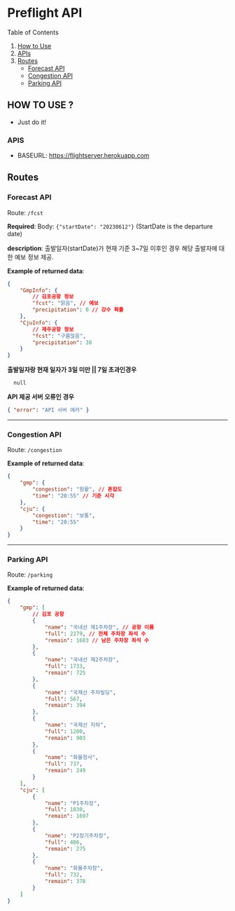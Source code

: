 # Preflight API

Table of Contents

1. [How to Use](#how-to-use)
2. [APIs](#apis)
3. [Routes](#routes)
   - [Forecast API](#forecast-api)
   - [Congestion API](#congestion-api)
   - [Parking API](#parking-api)

## HOW TO USE ?

- Just do it!

### APIS

- BASEURL: https://flightserver.herokuapp.com

## Routes

### Forecast API

Route: `/fcst`

**Required**: Body: `{"startDate": "20230612"}` (StartDate is the departure date)

**description**: 출발일자(startDate)가 현재 기준 3~7일 이후인 경우 해당 출발자에 대한 예보 정보 제공.

**Example of returned data**:

```json
{
	"GmpInfo": {
		// 김포공항 정보
		"fcst": "맑음", // 예보
		"precipitation": 0 // 강수 확률
	},
	"CjuInfo": {
		// 제주공항 정보
		"fcst": "구름많음",
		"precipitation": 30
	}
}
```

**출발일자랑 현재 일자가 3일 미만 || 7일 초과인경우**

```
  null
```

**API 제공 서버 오류인 경우**

```json
{ "error": "API 서버 에러" }
```

---

### Congestion API

Route: `/congestion`

**Example of returned data**:

```json
{
	"gmp": {
		"congestion": "원활", // 혼잡도
		"time": "20:55" // 기준 시각
	},
	"cju": {
		"congestion": "보통",
		"time": "20:55"
	}
}
```

---

### Parking API

Route: `/parking`

**Example of returned data**:

```json
{
	"gmp": [
		// 김포 공항
		{
			"name": "국내선 제1주차장", // 공항 이름
			"full": 2279, // 전체 주차장 좌석 수
			"remain": 1683 // 남은 주차장 좌석 수
		},
		{
			"name": "국내선 제2주차장",
			"full": 1733,
			"remain": 725
		},
		{
			"name": "국제선 주차빌딩",
			"full": 567,
			"remain": 394
		},
		{
			"name": "국제선 지하",
			"full": 1200,
			"remain": 903
		},
		{
			"name": "화물청사",
			"full": 737,
			"remain": 249
		}
	],
	"cju": [
		{
			"name": "P1주차장",
			"full": 1830,
			"remain": 1697
		},
		{
			"name": "P2장기주차장",
			"full": 486,
			"remain": 275
		},
		{
			"name": "화물주차장",
			"full": 732,
			"remain": 378
		}
	]
}
```
